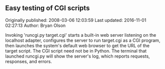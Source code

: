 ## Easy testing of CGI scripts

Originally published: 2008-03-06 12:03:59
Last updated: 2016-11-01 02:27:13
Author: Bryan Olson

Invoking 'runcgi.py target.cgi' starts a built-in web server listening on the localhost adapter, configures the server to run target.cgi as a CGI program, then launches the system's default web browser to get the URL of the target script. The CGI script need not be in Python. The terminal that launched runcgi.py will show the server's log, which reports requests, responses, and errors.